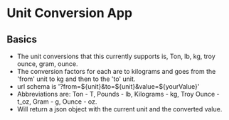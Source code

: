 # Unit Conversion App

## Basics
- The unit conversions that this currently supports is, Ton, lb, kg, troy ounce, gram, ounce.
- The conversion factors for each are to kilograms and goes from the 'from' unit to kg and then to the 'to' unit.
- url schema is '?from=${unit}&to=${unit}&value=${yourValue}'
- Abbreviations are: Ton - T, Pounds - lb, Kilograms - kg, Troy Ounce - t_oz, Gram - g, Ounce - oz.
- Will return a json object with the current unit and the converted value.